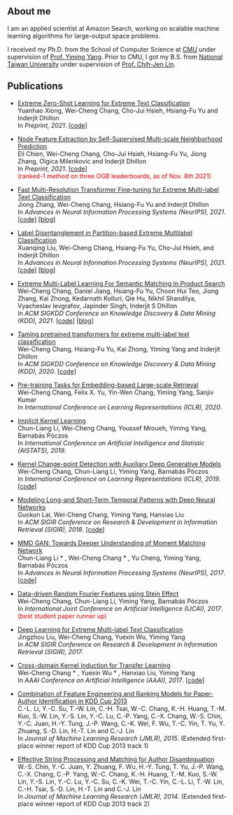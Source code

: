 ## About me

I am an applied scientist at Amazon Search, 
working on scalable machine learning algorithms for large-output space problems.

I received my Ph.D. from the School of Computer Science at <a href="https://www.cs.cmu.edu/">CMU</a>
under supervision of <a href="http://www.cs.cmu.edu/~yiming/">Prof. Yiming Yang</a>.
Prior to CMU, I got my B.S. from <a href="https://www.ntu.edu.tw/english/">National Taiwan University</a>
under supervision of <a href="https://www.csie.ntu.edu.tw/~cjlin/">Prof. Chih-Jen Lin</a>.

## Publications
- <a href="https://arxiv.org/abs/2112.08652">Extreme Zero-Shot Learning for Extreme Text Classification</a>
  <br>Yuanhao Xiong, Wei-Cheng Chang, Cho-Jui Hsieh, Hsiang-Fu Yu and Inderjit Dhillon
  <br>In <i>Preprint, 2021</i>.
  <a href="https://github.com/amzn/pecos/tree/mainline/examples/MACLR">[code]</a>
  
- <a href="https://arxiv.org/abs/2111.00064">Node Feature Extraction by Self-Supervised Multi-scale Neighborhood Prediction</a>
  <br>Eli Chien, Wei-Cheng Chang, Cho-Jui Hsieh, Hsiang-Fu Yu, Jiong Zhang, Olgica Milenkovic and Inderjit Dhillon
  <br>In <i>Preprint, 2021</i>.
  <a href="https://github.com/amzn/pecos/tree/mainline/examples/giant-xrt">[code]</a>
  <br><span style="color: red;">(ranked-1 method on three OGB leaderboards, as of Nov. 8th 2021)</span> 
  
- <a href="https://arxiv.org/abs/2110.00685">Fast Multi-Resolution Transformer Fine-tuning for Extreme Multi-label Text Classification</a>
  <br>Jiong Zhang, Wei-Cheng Chang, Hsiang-Fu Yu and Inderjit Dhillon
  <br>In <i>Advances in Neural Information Processing Systems (NeurIPS), 2021</i>.
  <a href="https://github.com/amzn/pecos/tree/mainline/examples/xr-transformer-neurips21">[code]</a>
  <a href="https://www.amazon.science/blog/neurips-2021-amazon-pushes-the-boundaries-of-extreme-multilabel-classification">[blog]</a>

- <a href="https://arxiv.org/abs/2106.12751">Label Disentanglement in Partition-based Extreme Multilabel Classification</a>
  <br>Xuanqing Liu, Wei-Cheng Chang, Hsiang-Fu Yu, Cho-Jui Hsieh, and Inderjit Dhillon
  <br>In <i>Advances in Neural Information Processing Systems (NeurIPS), 2021</i>.
  <a href="https://github.com/amzn/pecos/tree/mainline/examples/overlap-xmc">[code]</a>
  <a href="https://www.amazon.science/blog/neurips-2021-amazon-pushes-the-boundaries-of-extreme-multilabel-classification">[blog]</a>
  
- <a href="https://arxiv.org/abs/2106.12657">Extreme Multi-Label Learning For Semantic Matching In Product Search</a>
  <br>Wei-Cheng Chang, Daniel Jiang, Hsiang-Fu Yu, Choon Hui Teo, Jiong Zhang, Kai Zhong, Kedarnath Kolluri, Qie Hu, Nikhil Shandilya, Vyacheslav Ievgrafov, Japinder Singh, Inderjit S Dhillon
  <br>In <i>ACM SIGKDD Conference on Knowledge Discovery & Data Mining (KDD), 2021</i>.
  <a href="https://github.com/amzn/pecos">[code]</a>
  <a href="https://www.amazon.science/blog/applying-pecos-to-product-retrieval-and-text-autocompletion">[blog]</a>
  
- <a href="https://arxiv.org/abs/1905.02331">Taming pretrained transformers for extreme multi-label text classification</a>
  <br>Wei-Cheng Chang, Hsiang-Fu Yu, Kai Zhong, Yiming Yang and Inderjit Dhillon
  <br>In <i>ACM SIGKDD Conference on Knowledge Discovery & Data Mining (KDD), 2020</i>.
  <a href="https://github.com/OctoberChang/X-Transformer">[code]</a>
  
- <a href="https://arxiv.org/abs/2002.03932">Pre-training Tasks for Embedding-based Large-scale Retrieval</a>
  <br>Wei-Cheng Chang, Felix X. Yu, Yin-Wen Chang, Yiming Yang, Sanjiv Kumar
  <br>In <i>International Conference on Learning Representations (ICLR), 2020</i>.

- <a href="https://arxiv.org/abs/1902.10214">Implicit Kernel Learning</a>
  <br>Chun-Liang Li, Wei-Cheng Chang, Youssef Mroueh, Yiming Yang, Barnabás Póczos
  <br>In <i>International Conference on Artificial Intelligence and Statistic (AISTATS), 2019</i>.

- <a href="https://arxiv.org/abs/1901.06077">Kernel Change-point Detection with Auxiliary Deep Generative Models</a>
  <br>Wei-Cheng Chang, Chun-Liang Li, Yiming Yang, Barnabás Póczos
  <br>In <i>International Conference on Learning Representations (ICLR), 2019</i>.
  <a href="https://github.com/OctoberChang/klcpd_code">[code]</a>
  
- <a href="https://arxiv.org/abs/1703.07015">Modeling Long-and Short-Term Temporal Patterns with Deep Neural Networks</a>
  <br>Guokun Lai, Wei-Cheng Chang, Yiming Yang, Hanxiao Liu
  <br>In <i>ACM SIGIR Conference on Research & Development in Information Retrieval (SIGIR), 2018</i>.
  <a href="https://github.com/laiguokun/LSTNet">[code]</a>
  
- <a href="https://arxiv.org/abs/1705.08584">MMD GAN: Towards Deeper Understanding of Moment Matching Network</a>
  <br>Chun-Liang Li * , Wei-Cheng Chang * , Yu Cheng, Yiming Yang, Barnabás Póczos
  <br>In <i>Advances in Neural Information Processing Systems (NeurIPS), 2017</i>.
  <a href="https://github.com/OctoberChang/MMD-GAN">[code]</a>
  
- <a href="https://arxiv.org/abs/1705.08525">Data-driven Random Fourier Features using Stein Effect</a>
  <br>Wei-Cheng Chang, Chun-Liang Li, Yiming Yang, Barnabás Póczos
  <br>In <i>International Joint Conference on Artificial Intelligence (IJCAI), 2017</i>.
  <br><span style="color: red;">(best student paper runner up)</span>
  
- <a href="https://dl.acm.org/doi/10.1145/3077136.3080834">Deep Learning for Extreme Multi-label Text Classification</a>
  <br>Jingzhou Liu, Wei-Cheng Chang, Yuexin Wu, Yiming Yang
  <br>In <i>ACM SIGIR Conference on Research & Development in Information Retrieval (SIGIR), 2017</i>.

- <a href="https://www.aaai.org/ocs/index.php/AAAI/AAAI17/paper/viewPaper/14781">Cross-domain Kernel Induction for Transfer Learning</a>
  <br>Wei-Cheng Chang * , Yuexin Wu * , Hanxiao Liu, Yiming Yang
  <br>In <i>AAAI Conference on Artificial Intelligence (AAAI), 2017</i>.
  <a href="https://github.com/OctoberChang/KerTL">[code]</a>
  
- <a href="https://jmlr.org/papers/volume16/li15b/li15b.pdf">Combination of Feature Engineering and Ranking Models for Paper-Author Identification in KDD Cup 2013</a>
  <br>C.-L. Li, Y.-C. Su, T.-W. Lin, C.-H. Tsai, W.-C. Chang, K.-H. Huang, T.-M. Kuo, S.-W. Lin, Y.-S. Lin, Y.-C. Lu, C.-P. Yang, C.-X. Chang, W.-S. Chin, Y.-C. Juan, H.-Y. Tung, J.-P. Wang, C.-K. Wei, F. Wu, T.-C. Yin, T. Yu, Y. Zhuang, S.-D. Lin, H.-T. Lin and C.-J. Lin
  <br>In <i>Journal of Machine Learning Research (JMLR), 2015</i>.
  (Extended first-place winner report of KDD Cup 2013 track 1)
  
- <a href="https://jmlr.org/papers/volume15/chin14a/chin14a.pdf">Effective String Processing and Matching for Author Disambiguation</a>
  <br>W.-S. Chin, Y.-C. Juan, Y. Zhuang, F. Wu, H.-Y. Tung, T. Yu, J.-P. Wang, C.-X. Chang, C.-P. Yang, W.-C. Chang, K.-H. Huang, T.-M. Kuo, S.-W. Lin, Y.-S. Lin, Y.-C. Lu, Y.-C. Su, C.-K. Wei, T.-C. Yin, C.-L. Li, T.-W. Lin, C.-H. Tsai, S.-D. Lin, H.-T. Lin and C.-J. Lin
  <br>In <i>Journal of Machine Learning Research (JMLR), 2014</i>.
  (Extended first-place winner report of KDD Cup 2013 track 2) 
  

